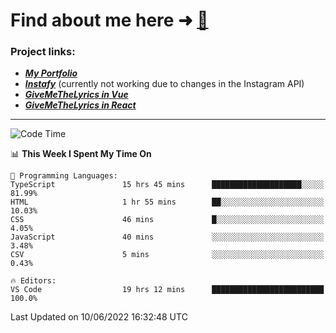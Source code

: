 # Find about me here ➜ [🧑](https://pauabella.dev)

### Project links:
- ***[My Portfolio](https://pauabella.dev)***
- ***[Instafy](https://instafy.me)*** (currently not working due to changes in the Instagram API)
- ***[GiveMeTheLyrics in Vue](https://lyrics.pauabella.dev)***
- ***[GiveMeTheLyrics in React](https://pauabella.dev/GiveMeTheLyrics)***

---
<!--START_SECTION:waka-->
![Code Time](http://img.shields.io/badge/Code%20Time-1%2C150%20hrs%209%20mins-blue)

📊 **This Week I Spent My Time On** 

```text
💬 Programming Languages: 
TypeScript               15 hrs 45 mins      ████████████████████░░░░░   81.99% 
HTML                     1 hr 55 mins        ██░░░░░░░░░░░░░░░░░░░░░░░   10.03% 
CSS                      46 mins             █░░░░░░░░░░░░░░░░░░░░░░░░   4.05% 
JavaScript               40 mins             ░░░░░░░░░░░░░░░░░░░░░░░░░   3.48% 
CSV                      5 mins              ░░░░░░░░░░░░░░░░░░░░░░░░░   0.43%

🔥 Editors: 
VS Code                  19 hrs 12 mins      █████████████████████████   100.0%

```


 Last Updated on 10/06/2022 16:32:48 UTC
<!--END_SECTION:waka-->
